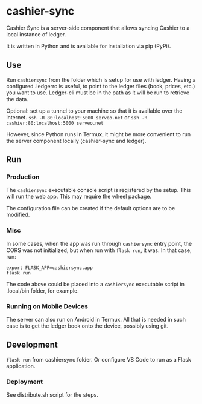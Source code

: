 # cashier-sync

Cashier Sync is a server-side component that allows syncing Cashier to a local instance of ledger.

It is written in Python and is available for installation via pip (PyPi).

## Use

Run `cashiersync` from the folder which is setup for use with ledger. Having a configured .ledgerrc is useful, to point to the ledger files (book, prices, etc.) you want to use.
Ledger-cli must be in the path as it will be run to retrieve the data.

Optional: set up a tunnel to your machine so that it is available over the internet.
`ssh -R 80:localhost:5000 serveo.net`
or 
`ssh -R cashier:80:localhost:5000 serveo.net`

However, since Python runs in Termux, it might be more convenient to run the server component locally (cashier-sync and ledger).

## Run

### Production

The `cashiersync` executable console script is registered by the setup. This will run the web app.
This may require the wheel package.

The configuration file can be created if the default options are to be modified.

### Misc

In some cases, when the app was run through `cashiersync` entry point, the CORS was not initialized, but when run with `flask run`, it was. In that case, run:

```
export FLASK_APP=cashiersync.app
flask run
```

The code above could be placed into a `cashiersync` executable script in .local/bin folder, for example.

### Running on Mobile Devices

The server can also run on Android in Termux. All that is needed in such case is to get the ledger book onto the device, possibly using git. 

## Development

`flask run` from cashiersync folder. Or configure VS Code to run as a Flask application.

### Deployment

See distribute.sh script for the steps.
